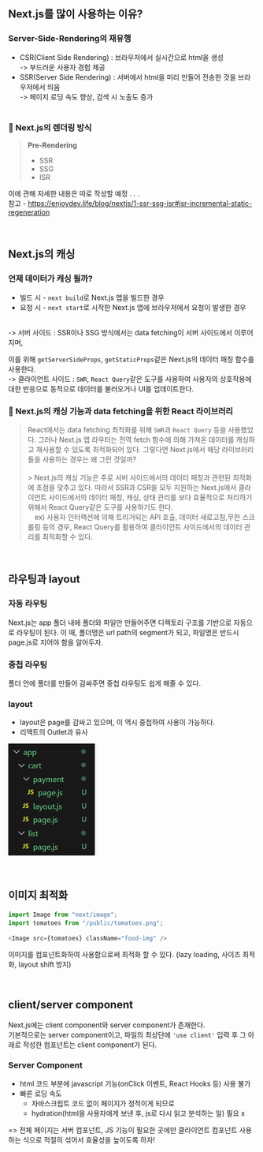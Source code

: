 ## Next.js를 많이 사용하는 이유?

### Server-Side-Rendering의 재유행

- CSR(Client Side Rendering) : 브라우저에서 실시간으로 html을 생성<br />
  -> 부드러운 사용자 경험 제공
- SSR(Server Side Rendering) : 서버에서 html을 미리 만들어 전송한 것을 브라우저에서 띄움<br />
  -> 페이지 로딩 속도 향상, 검색 시 노출도 증가
  <br />
  <br />

### 💭 Next.js의 렌더링 방식

> **Pre-Rendering**
>
> - SSR
> - SSG
> - ISR

이에 관해 자세한 내용은 따로 작성할 예정 . . .<br />
참고 - https://enjoydev.life/blog/nextjs/1-ssr-ssg-isr#isr-incremental-static-regeneration

  <br />

## Next.js의 캐싱

### 언제 데이터가 캐싱 될까?

- 빌드 시 - `next build`로 Next.js 앱을 빌드한 경우 <br />
- 요청 시 - `next start`로 시작한 Next.js 앱에 브라우저에서 요청이 발생한 경우

<br />
-> 서버 사이드 : SSR이나 SSG 방식에서는 data fetching이 서버 사이드에서 이루어지며,

이를 위해 `getServerSideProps`, `getStaticProps`같은 Next.js의 데이터 패칭 함수를 사용한다. <br />
-> 클라이언트 사이드 : `SWR`, `React Query`같은 도구를 사용하여 사용자의 상호작용에 대한 반응으로 동적으로 데이터를 불러오거나 UI를 업데이트한다.
<br />

### 💭 Next.js의 캐싱 기능과 data fetching을 위한 React 라이브러리

> React에서는 data fetching 최적화를 위해 `SWR`과 `React Query` 등을 사용했었다. 그러나 Next.js 앱 라우터는 전역 fetch 함수에 의해 가져온 데이터를 캐싱하고 재사용할 수 있도록 최적화되어 있다. 그렇다면 Next.js에서 해당 라이브러리들을 사용하는 경우는 왜 그런 것일까?
> <br /><br /> \> Next.js의 캐싱 기능은 주로 서버 사이드에서의 데이터 패칭과 관련된 최적화에 초점을 맞추고 있다. 따라서 SSR과 CSR을 모두 지원하는 Next.js에서 클라이언트 사이드에서의 데이터 패칭, 캐싱, 상태 관리를 보다 효율적으로 처리하기 위해서 React Query같은 도구를 사용하기도 한다.<br />&emsp;ex) 사용자 인터랙션에 의해 트리거되는 API 호출, 데이터 새로고침,무한 스크롤링 등의 경우, React Query를 활용하여 클라이언트 사이드에서의 데이터 관리를 최적화할 수 있다.

<br />

## 라우팅과 layout

### 자동 라우팅

Next.js는 app 폴더 내에 폴더와 파일만 만들어주면 디렉토리 구조를 기반으로 자동으로 라우팅이 된다.
이 때, 폴더명은 url path의 segment가 되고, 파일명은 반드시 page.js로 지어야 함을 알아두자.<br />

### 중첩 라우팅

폴더 안에 폴더를 만들어 감싸주면 중첩 라우팅도 쉽게 해줄 수 있다.

### layout

- layout은 page를 감싸고 있으며, 이 역시 중첩하여 사용이 가능하다.
- 리액트의 Outlet과 유사

![라우팅](image.png)

<br />

## 이미지 최적화

```javascript
import Image from "next/image";
import tomatoes from "/public/tomatoes.png";
```

```javascript
<Image src={tomatoes} className="food-img" />
```

이미지를 컴포넌트화하여 사용함으로써 최적화 할 수 있다. (lazy loading, 사이즈 최적화, layout shift 방지)

<br />

## client/server component

Next.js에는 client component와 server component가 존재한다.<br />
기본적으로는 server component이고, 파일의 최상단에 `'use client'` 입력 후 그 아래로 작성한 컴포넌트는 client component가 된다.
<br />

### Server Component

- html 코드 부분에 javascript 기능(onClick 이벤트, React Hooks 등) 사용 불가
- 빠른 로딩 속도
  - 자바스크립트 코드 없이 페이지가 정적이게 되므로
  - hydration(html을 사용자에게 보낸 후, js로 다시 읽고 분석하는 일) 필요 x

=> 전체 페이지는 서버 컴포넌트, JS 기능이 필요한 곳에만 클라이언트 컴포넌트 사용하는 식으로 적절히 섞어서 효율성을 높이도록 하자!
